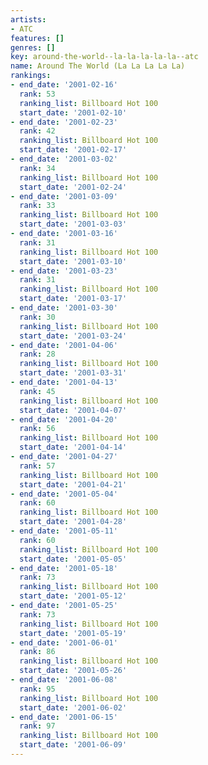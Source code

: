 ```yaml
---
artists:
- ATC
features: []
genres: []
key: around-the-world--la-la-la-la-la--atc
name: Around The World (La La La La La)
rankings:
- end_date: '2001-02-16'
  rank: 53
  ranking_list: Billboard Hot 100
  start_date: '2001-02-10'
- end_date: '2001-02-23'
  rank: 42
  ranking_list: Billboard Hot 100
  start_date: '2001-02-17'
- end_date: '2001-03-02'
  rank: 34
  ranking_list: Billboard Hot 100
  start_date: '2001-02-24'
- end_date: '2001-03-09'
  rank: 33
  ranking_list: Billboard Hot 100
  start_date: '2001-03-03'
- end_date: '2001-03-16'
  rank: 31
  ranking_list: Billboard Hot 100
  start_date: '2001-03-10'
- end_date: '2001-03-23'
  rank: 31
  ranking_list: Billboard Hot 100
  start_date: '2001-03-17'
- end_date: '2001-03-30'
  rank: 30
  ranking_list: Billboard Hot 100
  start_date: '2001-03-24'
- end_date: '2001-04-06'
  rank: 28
  ranking_list: Billboard Hot 100
  start_date: '2001-03-31'
- end_date: '2001-04-13'
  rank: 45
  ranking_list: Billboard Hot 100
  start_date: '2001-04-07'
- end_date: '2001-04-20'
  rank: 56
  ranking_list: Billboard Hot 100
  start_date: '2001-04-14'
- end_date: '2001-04-27'
  rank: 57
  ranking_list: Billboard Hot 100
  start_date: '2001-04-21'
- end_date: '2001-05-04'
  rank: 60
  ranking_list: Billboard Hot 100
  start_date: '2001-04-28'
- end_date: '2001-05-11'
  rank: 60
  ranking_list: Billboard Hot 100
  start_date: '2001-05-05'
- end_date: '2001-05-18'
  rank: 73
  ranking_list: Billboard Hot 100
  start_date: '2001-05-12'
- end_date: '2001-05-25'
  rank: 73
  ranking_list: Billboard Hot 100
  start_date: '2001-05-19'
- end_date: '2001-06-01'
  rank: 86
  ranking_list: Billboard Hot 100
  start_date: '2001-05-26'
- end_date: '2001-06-08'
  rank: 95
  ranking_list: Billboard Hot 100
  start_date: '2001-06-02'
- end_date: '2001-06-15'
  rank: 97
  ranking_list: Billboard Hot 100
  start_date: '2001-06-09'
---
```


